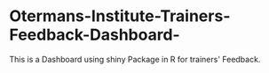 # Otermans-Institute-Trainers-Feedback-Dashboard-
This is a Dashboard using shiny Package in R for trainers' Feedback.
